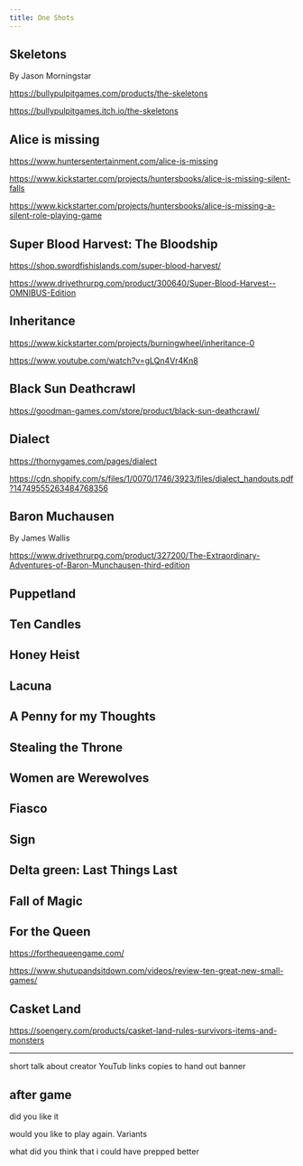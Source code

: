 ```yaml
---
title: One Shots
---
```


## Skeletons

By Jason Morningstar

https://bullypulpitgames.com/products/the-skeletons

https://bullypulpitgames.itch.io/the-skeletons

## Alice is missing

https://www.huntersentertainment.com/alice-is-missing

https://www.kickstarter.com/projects/huntersbooks/alice-is-missing-silent-falls

https://www.kickstarter.com/projects/huntersbooks/alice-is-missing-a-silent-role-playing-game

## Super Blood Harvest: The Bloodship

https://shop.swordfishislands.com/super-blood-harvest/

https://www.drivethrurpg.com/product/300640/Super-Blood-Harvest--OMNIBUS-Edition

## Inheritance

https://www.kickstarter.com/projects/burningwheel/inheritance-0

https://www.youtube.com/watch?v=gLQn4Vr4Kn8

## Black Sun Deathcrawl

https://goodman-games.com/store/product/black-sun-deathcrawl/

## Dialect

https://thornygames.com/pages/dialect

https://cdn.shopify.com/s/files/1/0070/1746/3923/files/dialect_handouts.pdf?14749555263484768356

## Baron Muchausen

By James Wallis

https://www.drivethrurpg.com/product/327200/The-Extraordinary-Adventures-of-Baron-Munchausen-third-edition

## Puppetland

## Ten Candles

## Honey Heist

## Lacuna

## A Penny for my Thoughts

## Stealing the Throne

## Women are Werewolves

## Fiasco

## Sign

## Delta green: Last Things Last

## Fall of Magic

## For the Queen

https://forthequeengame.com/

https://www.shutupandsitdown.com/videos/review-ten-great-new-small-games/

## Casket Land

https://soengery.com/products/casket-land-rules-survivors-items-and-monsters



---




short talk about creator
YouTub links
copies to hand out
banner

## after game 

did you like it

would you like to play again. Variants

what did you think that i could have prepped better
